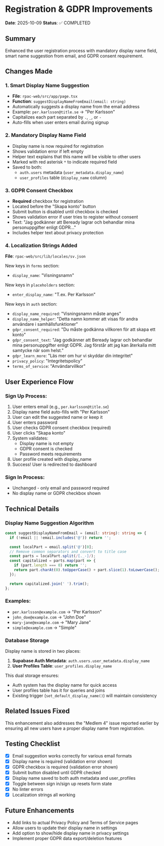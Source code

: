 # Registration & GDPR Improvements
**Date**: 2025-10-09
**Status**: ✅ COMPLETED

## Summary
Enhanced the user registration process with mandatory display name field, smart name suggestion from email, and GDPR consent requirement.

## Changes Made

### 1. Smart Display Name Suggestion
- **File**: `rpac-web/src/app/page.tsx`
- **Function**: `suggestDisplayNameFromEmail(email: string)`
- Automatically suggests a display name from the email address
- Example: `per.karlsson@title.se` → "Per Karlsson"
- Capitalizes each part separated by `.`, `_`, or `-`
- Auto-fills when user enters email during signup

### 2. Mandatory Display Name Field
- Display name is now required for registration
- Shows validation error if left empty
- Helper text explains that this name will be visible to other users
- Marked with red asterisk `*` to indicate required field
- Saved to both:
  - `auth.users` metadata (`user_metadata.display_name`)
  - `user_profiles` table (`display_name` column)

### 3. GDPR Consent Checkbox
- **Required** checkbox for registration
- Located before the "Skapa konto" button
- Submit button is disabled until checkbox is checked
- Shows validation error if user tries to register without consent
- Text: "Jag godkänner att Beready lagrar och behandlar mina personuppgifter enligt GDPR..."
- Includes helper text about privacy protection

### 4. Localization Strings Added
**File**: `rpac-web/src/lib/locales/sv.json`

New keys in `forms` section:
- `display_name`: "Visningsnamn"

New keys in `placeholders` section:
- `enter_display_name`: "T.ex. Per Karlsson"

New keys in `auth` section:
- `display_name_required`: "Visningsnamn måste anges"
- `display_name_helper`: "Detta namn kommer att visas för andra användare i samhällsfunktioner"
- `gdpr_consent_required`: "Du måste godkänna villkoren för att skapa ett konto"
- `gdpr_consent_text`: "Jag godkänner att Beready lagrar och behandlar mina personuppgifter enligt GDPR. Jag förstår att jag kan återkalla mitt samtycke när som helst."
- `gdpr_learn_more`: "Läs mer om hur vi skyddar din integritet"
- `privacy_policy`: "Integritetspolicy"
- `terms_of_service`: "Användarvillkor"

## User Experience Flow

### Sign Up Process:
1. User enters email (e.g., `per.karlsson@title.se`)
2. Display name field auto-fills with "Per Karlsson"
3. User can edit the suggested name or keep it
4. User enters password
5. User checks GDPR consent checkbox (required)
6. User clicks "Skapa konto"
7. System validates:
   - Display name is not empty
   - GDPR consent is checked
   - Password meets requirements
8. User profile created with display_name
9. Success! User is redirected to dashboard

### Sign In Process:
- Unchanged - only email and password required
- No display name or GDPR checkbox shown

## Technical Details

### Display Name Suggestion Algorithm
```typescript
const suggestDisplayNameFromEmail = (email: string): string => {
  if (!email || !email.includes('@')) return '';
  
  const localPart = email.split('@')[0];
  // Remove common separators and convert to title case
  const parts = localPart.split(/[._-]/);
  const capitalized = parts.map(part => {
    if (part.length === 0) return '';
    return part.charAt(0).toUpperCase() + part.slice(1).toLowerCase();
  });
  
  return capitalized.join(' ').trim();
};
```

### Examples:
- `per.karlsson@example.com` → "Per Karlsson"
- `john_doe@example.com` → "John Doe"
- `mary-jane@example.com` → "Mary Jane"
- `simple@example.com` → "Simple"

### Database Storage
Display name is stored in two places:
1. **Supabase Auth Metadata**: `auth.users.user_metadata.display_name`
2. **User Profiles Table**: `user_profiles.display_name`

This dual storage ensures:
- Auth system has the display name for quick access
- User profiles table has it for queries and joins
- Existing trigger (`set_default_display_name()`) will maintain consistency

## Related Issues Fixed
This enhancement also addresses the "Medlem 4" issue reported earlier by ensuring all new users have a proper display name from registration.

## Testing Checklist
- [x] Email suggestion works correctly for various email formats
- [x] Display name is required (validation error shown)
- [x] GDPR checkbox is required (validation error shown)
- [x] Submit button disabled until GDPR checked
- [x] Display name saved to both auth metadata and user_profiles
- [x] Toggle between sign in/sign up resets form state
- [x] No linter errors
- [x] Localization strings all working

## Future Enhancements
- Add links to actual Privacy Policy and Terms of Service pages
- Allow users to update their display name in settings
- Add option to show/hide display name in privacy settings
- Implement proper GDPR data export/deletion features

